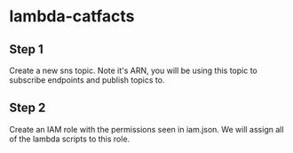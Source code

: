 # lambda-catfacts

## Step 1

  Create a new sns topic. Note it's ARN, you will be using this topic to subscribe endpoints and  publish topics to. 

## Step 2
  Create an IAM role with the permissions seen in iam.json. We will assign all of the lambda scripts to this role.
  
